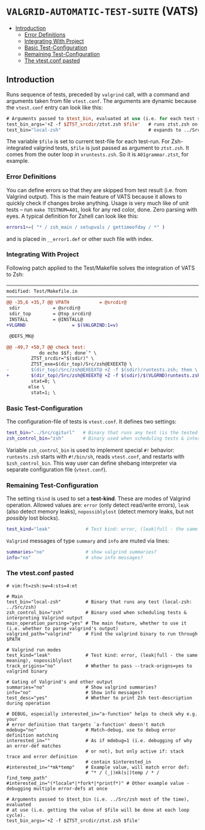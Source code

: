 # `VALGRID-AUTOMATIC-TEST-SUITE` (VATS)

<!-- START doctoc generated TOC please keep comment here to allow auto update -->
<!-- DON'T EDIT THIS SECTION, INSTEAD RE-RUN doctoc TO UPDATE -->

- [Introduction](#introduction)
  - [Error Definitions](#error-definitions)
  - [Integrating With Project](#integrating-with-project)
  - [Basic Test-Configuration](#basic-test-configuration)
  - [Remaining Test-Configuration](#remaining-test-configuration)
  - [The vtest.conf pasted](#the-vtestconf-pasted)

<!-- END doctoc generated TOC please keep comment here to allow auto update -->

## Introduction

Runs sequence of tests, preceded by `valgrind` call, with a command and arguments taken from file `vtest.conf`.
The arguments are dynamic because the `vtest.conf` entry can look like this:

```SystemVerilog
# Arguments passed to $test_bin, evaluated at use (i.e. for each test separately)
test_bin_args='+Z -f $ZTST_srcdir/ztst.zsh $file'   # runs ztst.zsh on given $file
test_bin="local-zsh"                                # expands to ../Src/zsh
```

The variable `$file` is set to current test-file for each test-run. For Zsh-integrated valgrind tests, `$file` is just passed as argument to `ztst.zsh`. It comes from the outer loop in `vruntests.zsh`. So it is `A01grammar.ztst`, for example.

### Error Definitions

You can define errors so that they are skipped from test result (i.e. from Valgrind output). This is
the main feature of VATS because it allows to quickly check if changes broke anything. Usage is very
much like of unit tests – run `make TESTNUM=A01`, look for any red color, done. Zero parsing with
eyes. A typical definition for Zshell can look like this:

```zsh
errors1+=( "* / zsh_main / setupvals / gettimeofday / *" )
```

and is placed in `__error1.def` or other such file with index.

### Integrating With Project

Following patch applied to the Test/Makefile solves the integration of VATS to Zsh:

```diff
──────────────────────────────────────────────────────────────────────────────────────────
modified: Test/Makefile.in
──────────────────────────────────────────────────────────────────────────────────────────
@@ -35,6 +35,7 @@ VPATH           = @srcdir@
 sdir            = @srcdir@
 sdir_top        = @top_srcdir@
 INSTALL         = @INSTALL@
+VLGRND                 = $(VALGRIND:1=v)

 @DEFS_MK@

@@ -49,7 +50,7 @@ check test:
            do echo $$f; done`" \
         ZTST_srcdir="$(sdir)" \
         ZTST_exe=$(dir_top)/Src/zsh@EXEEXT@ \
-        $(dir_top)/Src/zsh@EXEEXT@ +Z -f $(sdir)/runtests.zsh; then \
+        $(dir_top)/Src/zsh@EXEEXT@ +Z -f $(sdir)/$(VLGRND)runtests.zsh; then \
         stat=0; \
        else \
         stat=1; \
```

### Basic Test-Configuration

The configuration-file of tests is `vtest.conf`. It defines two settings:

```zsh
test_bin="../Src/cgiturl"   # Binary that runs any test (is the tested program itself)
zsh_control_bin="zsh"       # Binary used when scheduling tests & interpreting Valgrind output
```

Variable `zsh_control_bin` is used to implement special `#!` behavior: `runtests.zsh`
starts with `#!/bin/sh`, reads `vtest.conf`, and restarts with `$zsh_control_bin`. This way
user can define shebang interpreter via separate configuration file (`vtest.conf`).

### Remaining Test-Configuration

The setting `tkind` is used to set a **test-kind**. These are modes of Valgrind operation.
Allowed values are: `error` (only detect read/write errors), `leak` (also detect memory leaks),
`nopossiblylost` (detect memory leaks, but not _possibly_ lost blocks).

```zsh
test_kind="leak"             # Test kind: error, (leak|full - the same meaning), nopossiblylost
```

`Valgrind` messages of type `summary` and `info` are muted via lines:

```zsh
summaries="no"               # show valgrind summaries?
info="no"                    # show info messages?
```

### The vtest.conf pasted

```zsh# -*- Mode: sh; indent-tabs-mode: nil; -*-
# vim:ft=zsh:sw=4:sts=4:et

# Main
test_bin="local-zsh"         # Binary that runs any test (local-zsh: ../Src/zsh)
zsh_control_bin="zsh"        # Binary used when scheduling tests & interpreting Valgrind output
main_operation_parsing="yes" # The main feature, whether to use it (i.e. whether to parse valgrind's output)
valgrind_path="valgrind"     # Find the valgrind binary to run through $PATH

# Valgrind run modes
test_kind="leak"             # Test kind: error, (leak|full - the same meaning), nopossiblylost
track_origins="no"           # Whether to pass --track-origns=yes to valgrind binary

# Gating of Valgrind's and other output
summaries="no"               # Show valgrind summaries?
info="no"                    # Show info messages?
test_desc="yes"              # Whether to print Zsh test-description during operation

# DEBUG, especially interested_in="a-function" helps to check why e.g. your
# error definition that targets `a-function' doesn't match
mdebug="no"                  # Match-debug, use to debug error definition matching
interested_in=""             # As if mdebug=1 (i.e. debugging of why an error-def matches
                             # or not), but only active if: stack trace and error definition
                             # contain $interested_in
#interested_in="*mk*temp"    # Example value, will match error def:
                             # "* / (_|)mk(s|)temp / * / find_temp_path"
#interested_in="(*locale*|*fork*|*printf*)" # Other example value - debugging multiple error-defs at once

# Arguments passed to $test_bin (i.e. ../Src/zsh most of the time), evaluated
# at use (i.e. getting the value of $file will be done at each loop cycle).
test_bin_args='+Z -f $ZTST_srcdir/ztst.zsh $file'
```
